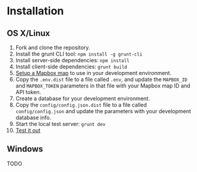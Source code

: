 # Installation

## OS X/Linux
1. Fork and clone the repository.
2. Install the grunt CLI tool: `npm install -g grunt-cli`
3. Install server-side dependencies: `npm install`
4. Install client-side dependencies: `grunt build`
5. [Setup a Mapbox map](https://www.mapbox.com/help/creating-new-map/) to use in your development environment.
6. Copy the `.env.dist` file to a file called `.env`, and update the `MAPBOX_ID` and `MAPBOX_TOKEN` parameters in that file with your Mapbox map ID and API token.
7. Create a database for your development environment.
8. Copy the `config/config.json.dist` file to a file called `config/config.json` and update the parameters with your development database info.
9. Start the local test server: `grunt dev`
10. [Test it out](http://localhost:3000)

## Windows
TODO